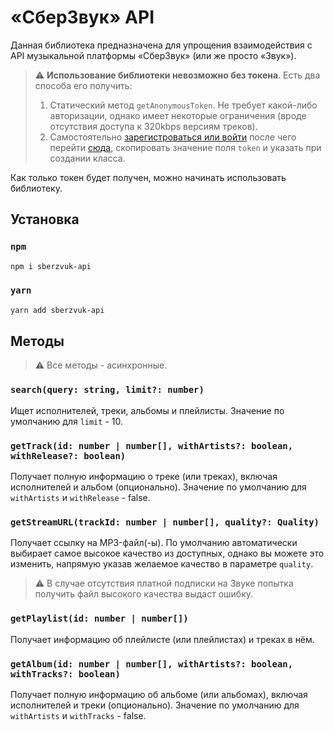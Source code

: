 # «СберЗвук» API

Данная библиотека предназначена для упрощения взаимодействия с API музыкальной платформы «СберЗвук» (или же просто «Звук»).

> :warning: **Использование библиотеки невозможно без токена**. Есть два способа его получить:
>
> 1. Статический метод `getAnonymousToken`. Не требует какой-либо авторизации, однако имеет некоторые ограничения (вроде отсутствия доступа к 320kbps версиям треков).
> 2. Самостоятельно [зарегистроваться или войти](https://zvuk.com) после чего перейти [сюда](https://zvuk.com/api/tiny/profile), скопировать значение поля `token` и указать при создании класса.

Как только токен будет получен, можно начинать использовать библиотеку.

## Установка

### `npm`

```bash
npm i sberzvuk-api
```

### `yarn`

```bash
yarn add sberzvuk-api
```

## Методы

> :warning: Все методы - асинхронные.

### `search(query: string, limit?: number)`

Ищет исполнителей, треки, альбомы и плейлисты.
Значение по умолчанию для `limit` - 10.

### `getTrack(id: number | number[], withArtists?: boolean, withRelease?: boolean)`

Получает полную информацию о треке (или треках), включая исполнителей и альбом (опционально).
Значение по умолчанию для `withArtists` и `withRelease` - false.

### `getStreamURL(trackId: number | number[], quality?: Quality)`

Получает ссылку на MP3-файл(-ы).
По умолчанию автоматически выбирает самое высокое качество из доступных, однако вы можете это изменить, напрямую указав желаемое качество в параметре `quality`.

> :warning: В случае отсутствия платной подписки на Звуке попытка получить файл высокого качества выдаст ошибку.

### `getPlaylist(id: number | number[])`

Получает информацию об плейлисте (или плейлистах) и треках в нём.

### `getAlbum(id: number | number[], withArtists?: boolean, withTracks?: boolean)`

Получает полную информацию об альбоме (или альбомах), включая исполнителей и треки (опционально).
Значение по умолчанию для `withArtists` и `withTracks` - false.
